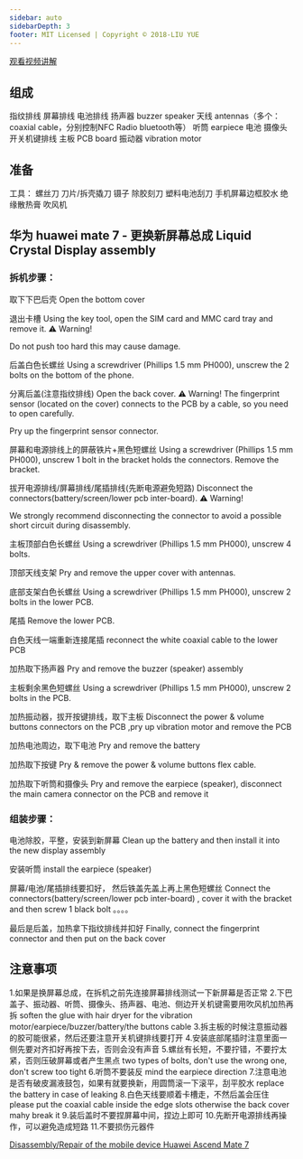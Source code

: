 ```yaml
---
sidebar: auto
sidebarDepth: 3
footer: MIT Licensed | Copyright © 2018-LIU YUE
---
```


[观看视频讲解](https://weixin.qq.com/sph/AIxNIW)

## 组成

指纹排线
屏幕排线
电池排线
扬声器 buzzer speaker
天线 antennas（多个： coaxial cable，分别控制NFC Radio bluetooth等）
听筒 earpiece
电池
摄像头
开关机键排线
主板 PCB board
振动器 vibration motor

## 准备

工具：
螺丝刀
刀片/拆壳撬刀
镊子
除胶刻刀
塑料电池刮刀
手机屏幕边框胶水
绝缘散热膏
吹风机

## 华为 huawei mate 7 - 更换新屏幕总成 Liquid Crystal Display assembly

### 拆机步骤：

取下下巴后壳
Open the bottom cover

退出卡槽
Using the key tool, open the SIM card and MMC card tray and remove it.
⚠️ Warning!

Do not push too hard this may cause damage.

后盖白色长螺丝
Using a screwdriver (Phillips 1.5 mm PH000), unscrew the 2 bolts on the bottom of the phone.

分离后盖(注意指纹排线)
Open the back cover. 
⚠️ Warning!
The fingerprint sensor (located on the cover) connects to the PCB by a cable, so you need to open carefully.

Pry up the fingerprint sensor connector.


屏幕和电源排线上的屏蔽铁片+黑色短螺丝
Using a screwdriver (Phillips 1.5 mm PH000), unscrew 1 bolt in the bracket holds the connectors.
Remove the bracket.

拔开电源排线/屏幕排线/尾插排线(先断电源避免短路)
Disconnect the connectors(battery/screen/lower pcb inter-board).
⚠️ Warning!

We strongly recommend disconnecting the connector to avoid a possible short circuit during disassembly.

主板顶部白色长螺丝
Using a screwdriver (Phillips 1.5 mm PH000), unscrew 4 bolts.

顶部天线支架
Pry and remove the upper cover with antennas.

底部支架白色长螺丝
Using a screwdriver (Phillips 1.5 mm PH000), unscrew 2 bolts in the lower PCB.

尾插
Remove the lower PCB.

白色天线一端重新连接尾插
reconnect the white coaxial cable to the lower PCB

加热取下扬声器
Pry and remove the buzzer (speaker) assembly

主板剩余黑色短螺丝
Using a screwdriver (Phillips 1.5 mm PH000), unscrew 2 bolts in the PCB.

加热振动器，拔开按键排线，取下主板
Disconnect the power & volume buttons connectors on the PCB 
,pry up vibration motor and remove the PCB

加热电池周边，取下电池
Pry and remove the battery

加热取下按键
Pry & remove the power & volume buttons flex cable.

加热取下听筒和摄像头
Pry and remove the earpiece (speaker),
disconnect the main camera connector on the PCB and remove it


### 组装步骤：
电池除胶，平整，安装到新屏幕
Clean up the battery and then install it into the new display assembly

安装听筒
install the earpiece (speaker)

屏幕/电池/尾插排线要扣好，
然后铁盖先盖上再上黑色短螺丝
Connect the connectors(battery/screen/lower pcb inter-board) 
, cover it with the bracket and then screw 1 black bolt
。。。。

最后是后盖，加热拿下指纹排线并扣好
Finally, connect the fingerprint connector 
and then put on the back cover


## 注意事项
1.如果是换屏幕总成，在拆机之前先连接屏幕排线测试一下新屏幕是否正常
2.下巴盖子、振动器、听筒、摄像头、扬声器、电池、侧边开关机键需要用吹风机加热再拆
soften the glue with hair dryer for the vibration motor/earpiece/buzzer/battery/the buttons cable
3.拆主板的时候注意振动器的胶可能很紧，然后还要注意开关机键排线要打开
4.安装底部尾插时注意里面一侧先要对齐扣好再按下去，否则会没有声音
5.螺丝有长短，不要拧错，不要拧太紧，否则压破屏幕或者产生黑点
two types of bolts, don't use the wrong one, don't screw too tight
6.听筒不要装反
mind the earpiece direction
7.注意电池是否有破皮漏液鼓包，如果有就要换新，用圆筒滚一下滚平，刮平胶水
replace the battery in case of leaking
8.白色天线要顺着卡槽走，不然后盖会压住
please put the coaxial cable inside the edge slots otherwise the back cover mahy break it
9.装后盖时不要捏屏幕中间，捏边上即可
10.先断开电源排线再操作，可以避免造成短路
11.不要损伤元器件


[Disassembly/Repair of the mobile device Huawei Ascend Mate 7](https://vrm24.com/instructions/how-to-disassemble-huawei-ascend-mate-7/)